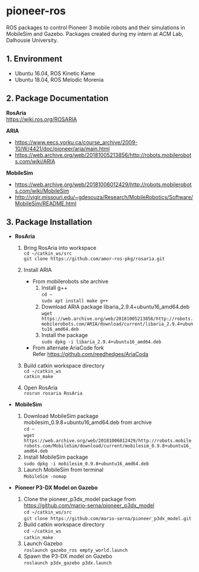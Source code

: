 # pioneer-ros
ROS packages to control Pioneer 3 mobile robots and their simulations in MobileSim and Gazebo. Packages created during my intern at ACM Lab, Dalhousie University.

## 1. Environment
- Ubuntu 16.04, ROS Kinetic Kame 
- Ubuntu 18.04, ROS Melodic Morenia 
  
## 2. Package Documentation

**RosAria**  
https://wiki.ros.org/ROSARIA 
  
**ARIA**  
- https://www.eecs.yorku.ca/course_archive/2009-10/W/4421/doc/pioneer/aria/main.html 
- https://web.archive.org/web/20181005213856/http://robots.mobilerobots.com/wiki/ARIA 

**MobileSim** 
- https://web.archive.org/web/20181006012429/http://robots.mobilerobots.com/wiki/MobileSim 
- http://vigir.missouri.edu/~gdesouza/Research/MobileRobotics/Software/MobileSim/README.html 

## 3. Package Installation

- **RosAria**  
	1. Bring RosAria into workspace  
    `cd ~/catkin_ws/src`  
    `git clone https://github.com/amor-ros-pkg/rosaria.git`  
  2. Install ARIA
  
	  - From mobilerobots site archive  
		  1.  Install g++  
		 `cd ~`  
		 `sudo apt install make g++`  
		 2.  Download ARIA package libaria_2.9.4+ubuntu16_amd64.deb  
		      `wget https://web.archive.org/web/20181005213856/http://robots.mobilerobots.com/ARIA/download/current/libaria_2.9.4+ubuntu16_amd64.deb`
		 3. Install the package  
		 `sudo dpkg -i libaria_2.9.4+ubuntu16_amd64.deb`
	  - From  alternate AriaCode fork  
	  Refer https://github.com/reedhedges/AriaCoda  
  3. Build catkin workspace directory  
    `cd ~/catkin_ws`  
    `catkin_make`  
  4. Open RosAria  
    `rosrun rosaria RosAria`
    

- **MobileSim**   
	1. Download MobileSim package  mobilesim_0.9.8+ubuntu16_amd64.deb from archive  
	`cd ~`  
	`wget https://web.archive.org/web/20181006012429/http://robots.mobilerobots.com/MobileSim/download/current/mobilesim_0.9.8+ubuntu16_amd64.deb`  
	2. Install MobileSim package  
	`sudo dpkg -i mobilesim_0.9.8+ubuntu16_amd64.deb`
	3. Launch MobileSim from terminal  
	`MobileSim -nomap`  
	
- **Pioneer P3-DX Model on Gazebo**  
	1.  Clone the pioneer_p3dx_model package from  https://github.com/mario-serna/pioneer_p3dx_model  
	`cd ~/catkin_ws/src`  
	`git clone https://github.com/mario-serna/pioneer_p3dx_model.git`  
	2.  Build catkin workspace directory  
	`cd ~/catkin_ws`  
	`catkin_make`  
	3.  Launch Gazebo  
	`roslaunch gazebo_ros empty_world.launch`  
	4.  Spawn the P3-DX model on Gazebo  
	`roslaunch p3dx_gazebo p3dx.launch`
